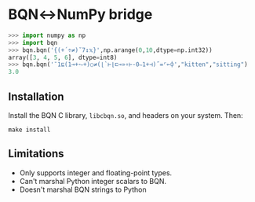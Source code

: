 # BQN↔NumPy bridge

```python
>>> import numpy as np
>>> import bqn
>>> bqn.bqn('{(+´÷≠)˘7↕𝕩}',np.arange(0,10,dtype=np.int32))
array([3, 4, 5, 6], dtype=int8)
>>> bqn.bqn('¯1⊑(1⊸+⥊+)○≠(⌊`⊢⌊⊏⊸»∘⊢-0∾1+⊣)˝=⌜⟜⌽',"kitten","sitting")
3.0
```

## Installation

Install the BQN C library, `libcbqn.so`, and headers on your system. Then:

```
make install
```

## Limitations

- Only supports integer and floating-point types.
- Can't marshal Python integer scalars to BQN.
- Doesn't marshal BQN strings to Python
